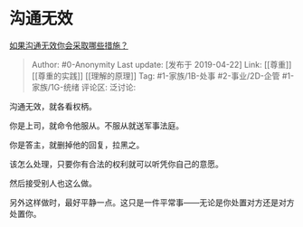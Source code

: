 # 沟通无效
[如果沟通无效你会采取哪些措施？](https://www.zhihu.com/question/23418252/answer/659008704)

> Author: #0-Anonymity
> Last update: [发布于 2019-04-22]
> Link: [[尊重]] [[尊重的实践]] [[理解的原理]]
> Tag: #1-家族/1B-处事 #2-事业/2D-企管 #1-家族/1G-统绪
> 评论区:
> 泛讨论:

沟通无效，就各看权柄。

你是上司，就命令他服从。不服从就送军事法庭。

你是答主，就删掉他的回复，拉黑之。

该怎么处理，只要你有合法的权利就可以听凭你自己的意愿。

然后接受别人也这么做。

另外这样做时，最好平静一点。这只是一件平常事——无论是你处置对方还是对方处置你。
